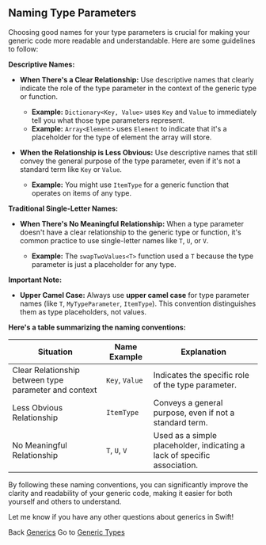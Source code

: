 ## Naming Type Parameters

Choosing good names for your type parameters is crucial for making your generic code more readable and understandable. Here are some guidelines to follow:

**Descriptive Names:**

* **When There's a Clear Relationship:**  Use descriptive names that clearly indicate the role of the type parameter in the context of the generic type or function. 

   - **Example:** `Dictionary<Key, Value>` uses `Key` and `Value` to immediately tell you what those type parameters represent.
   - **Example:** `Array<Element>` uses `Element` to indicate that it's a placeholder for the type of element the array will store.

* **When the Relationship is Less Obvious:**  Use descriptive names that still convey the general purpose of the type parameter, even if it's not a standard term like `Key` or `Value`.

   - **Example:**  You might use `ItemType` for a generic function that operates on items of any type.

**Traditional Single-Letter Names:**

* **When There's No Meaningful Relationship:** When a type parameter doesn't have a clear relationship to the generic type or function, it's common practice to use single-letter names like `T`, `U`, or `V`.

   - **Example:**  The `swapTwoValues<T>` function used a `T` because the type parameter is just a placeholder for any type.

**Important Note:**

* **Upper Camel Case:**  Always use **upper camel case** for type parameter names (like `T`, `MyTypeParameter`, `ItemType`). This convention distinguishes them as type placeholders, not values.

**Here's a table summarizing the naming conventions:**

| Situation                               | Name Example | Explanation                                                                  |
|----------------------------------------|---------------|-----------------------------------------------------------------------------|
| Clear Relationship between type parameter and context | `Key`, `Value`  | Indicates the specific role of the type parameter.                            |
| Less Obvious Relationship               | `ItemType`     | Conveys a general purpose, even if not a standard term.                      |
| No Meaningful Relationship              | `T`, `U`, `V`  |  Used as a simple placeholder, indicating a lack of specific association.      |

By following these naming conventions, you can significantly improve the clarity and readability of your generic code, making it easier for both yourself and others to understand. 

Let me know if you have any other questions about generics in Swift! 

Back [Generics](README.md)
Go to [Generic Types](./GenericFunctions/README.md)